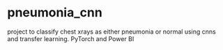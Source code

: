 # pneumonia_cnn
project to classify chest xrays as either pneumonia or normal using cnns and transfer learning. PyTorch and Power BI
